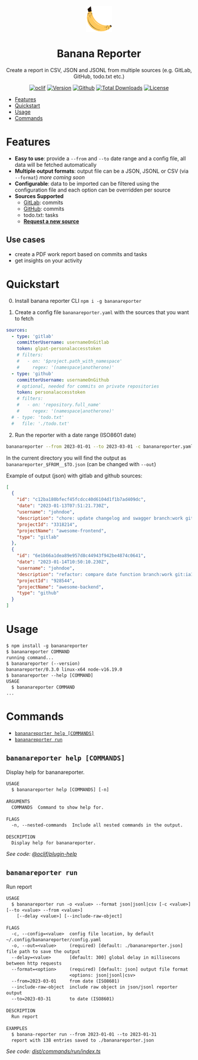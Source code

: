 
<p align="center">
<img src="docs/assets/banana-reporter-logo.png" alt="Banana Reporter Logo" height="70px"/>
</p>
<h1 align="center">Banana Reporter</h1>
<p align="center">Create a report in CSV, JSON and JSONL from multiple sources (e.g. GitLab, GitHub, todo.txt etc.)</p>

<p align="center">
  <a href="https://oclif.io"><img src="https://img.shields.io/badge/cli-oclif-brightgreen.svg" alt="oclif"/></a>
  <a href="https://npmjs.org/package/bananareporter"><img src="https://img.shields.io/npm/v/bananareporter.svg" alt="Version"/></a>
  <a href="https://github.com/nya1/bananareporter/actions/workflows/test.yml"><img src="https://github.com/nya1/bananareporter/actions/workflows/test.yml/badge.svg" alt="Github"/></a>
  <a href="https://npmjs.org/package/bananareporter"><img src="https://img.shields.io/npm/dt/bananareporter.svg" alt="Total Downloads"/></a>
  <a href="https://github.com/nya1/bananareporter/blob/main/package.json"><img src="https://img.shields.io/npm/l/bananareporter.svg" alt="License"/></a>
</p>

<!-- toc -->
* [Features](#features)
* [Quickstart](#quickstart)
* [Usage](#usage)
* [Commands](#commands)
<!-- tocstop -->

# Features

- **Easy to use**: provide a `--from` and `--to` date range and a config file, all data will be fetched automatically
- **Multiple output formats**: output file can be a JSON, JSONL or CSV (via `--format`) _more coming soon_
- **Configurable**: data to be imported can be filtered using the configuration file and each option can be overridden per source
- **Sources Supported**
  - [GitLab](./docs/sources/gitlab.md): commits
  - [GitHub](./docs/sources/github.md): commits
  - todo.txt: tasks
  - **[Request a new source](https://github.com/nya1/bananareporter/issues/new?assignees=&labels=enhancement&template=new-source-request.md&title=)**

## Use cases

- create a PDF work report based on commits and tasks
- get insights on your activity 

# Quickstart

0. Install banana reporter CLI `npm i -g bananareporter`

1. Create a config file `bananareporter.yaml` with the sources that you want to fetch

```yaml
sources:
  - type: 'gitlab'
    committerUsername: usernameOnGitlab
    token: glpat-personalaccesstoken
    # filters:
    #   - on: '$project.path_with_namespace'
    #     regex: '(namespace|anotherone)'
  - type: 'github'
    committerUsername: usernameOnGithub
    # optional, needed for commits on private repositories
    token: personalaccesstoken
    # filters:
    #   - on: 'repository.full_name'
    #     regex: '(namespace|anotherone)'
  # - type: 'todo.txt'
  #   file: './todo.txt'
```

2. Run the reporter with a date range (ISO8601 date)

```sh
bananareporter --from 2023-01-01 --to 2023-03-01 -c bananareporter.yaml
```

In the current directory you will find the output as `bananareporter_$FROM__$TO.json` (can be changed with `--out`)

Example of output (json) with gitlab and github sources:

```json
[
  {
    "id": "c12ba180bfecf45fcdcc40d6104d1f1b7ad409dc",
    "date": "2023-01-13T07:51:21.730Z",
    "username": "johndoe",
    "description": "chore: update changelog and swagger branch:work git:aa33b04",
    "projectId": "3318214",
    "projectName": "awesome-frontend",
    "type": "gitlab"
  },
  {
    "id": "6e1b66a1dea89e957d8c44943f942be4874c0641",
    "date": "2023-01-14T10:50:10.230Z",
    "username": "johndoe",
    "description": "refactor: compare date function branch:work git:ia1f241",
    "projectId": "928544",
    "projectName": "awesome-backend",
    "type": "github"
  }
]
```


# Usage
<!-- usage -->
```sh-session
$ npm install -g bananareporter
$ bananareporter COMMAND
running command...
$ bananareporter (--version)
bananareporter/0.3.0 linux-x64 node-v16.19.0
$ bananareporter --help [COMMAND]
USAGE
  $ bananareporter COMMAND
...
```
<!-- usagestop -->
# Commands
<!-- commands -->
* [`bananareporter help [COMMANDS]`](#bananareporter-help-commands)
* [`bananareporter run`](#bananareporter-run)

## `bananareporter help [COMMANDS]`

Display help for bananareporter.

```
USAGE
  $ bananareporter help [COMMANDS] [-n]

ARGUMENTS
  COMMANDS  Command to show help for.

FLAGS
  -n, --nested-commands  Include all nested commands in the output.

DESCRIPTION
  Display help for bananareporter.
```

_See code: [@oclif/plugin-help](https://github.com/oclif/plugin-help/blob/v5.2.8/src/commands/help.ts)_

## `bananareporter run`

Run report

```
USAGE
  $ bananareporter run -o <value> --format json|jsonl|csv [-c <value>] [--to <value> --from <value>]
    [--delay <value>] [--include-raw-object]

FLAGS
  -c, --config=<value>  config file location, by default ~/.config/bananareporter/config.yaml
  -o, --out=<value>     (required) [default: ./bananareporter.json] file path to save the output
  --delay=<value>       [default: 300] global delay in millisecons between http requests
  --format=<option>     (required) [default: json] output file format
                        <options: json|jsonl|csv>
  --from=2023-03-01     from date (ISO8601)
  --include-raw-object  include raw object in json/jsonl reporter output
  --to=2023-03-31       to date (ISO8601)

DESCRIPTION
  Run report

EXAMPLES
  $ banana-reporter run --from 2023-01-01 --to 2023-01-31
  report with 138 entries saved to ./bananareporter.json
```

_See code: [dist/commands/run/index.ts](https://github.com/nya1/bananareporter/blob/v0.3.0/dist/commands/run/index.ts)_
<!-- commandsstop -->
